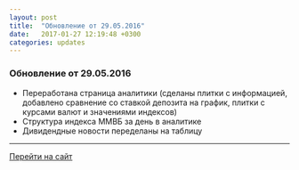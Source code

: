```yaml
---
layout: post
title:  "Обновление от 29.05.2016"
date:   2017-01-27 12:19:48 +0300
categories: updates
---
```

### Обновление от 29.05.2016

* Переработана страница аналитики (сделаны плитки с информацией, добавлено сравнение со ставкой депозита на график, плитки с курсами валют и значениями индексов)
* Структура индекса ММВБ за день в аналитике
* Дивидендные новости переделаны на таблицу

---
[Перейти на сайт]

[Перейти на сайт]: https://intelinvest.ru/